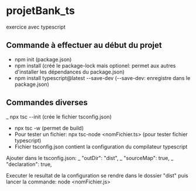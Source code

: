 # projetBank_ts
exercice avec typescript
## Commande à effectuer au début du projet
- npm init (package.json)
- npm install (créé le package-lock mais optionel: permet aux autres d'installer les dépendances du package.json)
- npm install typescript@latest --save-dev (--save-dev: enregistre dans le package.json)

## Commandes diverses
_ npx tsc --init (crée le fichier tsconfig.json)
- npx tsc -w (permet de build)
- Pour tester un fichier: npx tsc-node <nomFichier.ts> (pour tester fichier typescript)
- Fichier tsconfig.json contient la configuration du compilateur typescript

Ajouter dans le tsconfig.json: 
_    "outDir": "dist",
_    "sourceMap": true,
_    "declaration": true,

Executer le resultat de la configuration se rendre dans le dossier "dist" puis lancer la commande:
node <nomFichier.js>